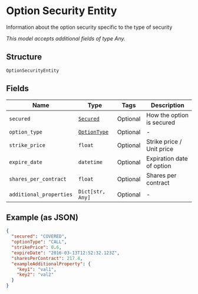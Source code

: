 
# Option Security Entity

Information about the option security specific to the type of security

*This model accepts additional fields of type Any.*

## Structure

`OptionSecurityEntity`

## Fields

| Name | Type | Tags | Description |
|  --- | --- | --- | --- |
| `secured` | [`Secured`](../../doc/models/secured.md) | Optional | How the option is secured |
| `option_type` | [`OptionType`](../../doc/models/option-type.md) | Optional | - |
| `strike_price` | `float` | Optional | Strike price / Unit price |
| `expire_date` | `datetime` | Optional | Expiration date of option |
| `shares_per_contract` | `float` | Optional | Shares per contract |
| `additional_properties` | `Dict[str, Any]` | Optional | - |

## Example (as JSON)

```json
{
  "secured": "COVERED",
  "optionType": "CALL",
  "strikePrice": 0.6,
  "expireDate": "2016-03-13T12:52:32.123Z",
  "sharesPerContract": 217.4,
  "exampleAdditionalProperty": {
    "key1": "val1",
    "key2": "val2"
  }
}
```

